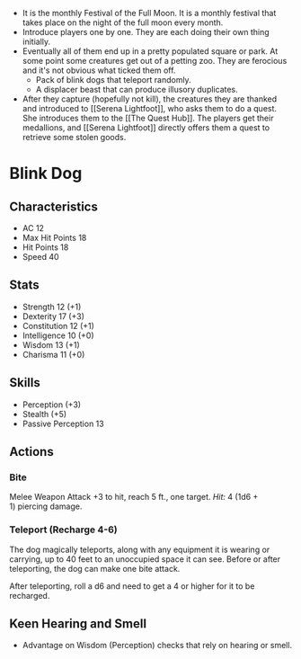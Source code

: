 - It is the monthly Festival of the Full Moon. It is a monthly festival that takes place on the night of the full moon every month.
- Introduce players one by one. They are each doing their own thing initially.
- Eventually all of them end up in a pretty populated square or park. At some point some creatures get out of a petting zoo. They are ferocious and it's not obvious what ticked them off.
	- Pack of blink dogs that teleport randomly.
	- A displacer beast that can produce illusory duplicates.
- After they capture (hopefully not kill), the creatures they are thanked and introduced to [[Serena Lightfoot]], who asks them to do a quest. She introduces them to the [[The Quest Hub]]. The players get their medallions, and [[Serena Lightfoot]] directly offers them a quest to retrieve some stolen goods.
# Blink Dog
## Characteristics
- AC 12
- Max Hit Points 18
- Hit Points 18
- Speed 40
## Stats
- Strength 12 (+1)
- Dexterity 17 (+3)
- Constitution 12 (+1)
- Intelligence 10 (+0)
- Wisdom 13 (+1)
- Charisma 11 (+0)
## Skills
- Perception (+3)
- Stealth (+5)
- Passive Perception 13
## Actions
### Bite
Melee Weapon Attack +3 to hit, reach 5 ft., one target. _Hit:_ 4 (1d6 + 1) piercing damage.
### Teleport (Recharge 4-6)
The dog magically teleports, along with any equipment it is wearing or carrying, up to 40 feet to an unoccupied space it can see. Before or after teleporting, the dog can make one bite attack.

After teleporting, roll a d6 and need to get a 4 or higher for it to be recharged.
## Keen Hearing and Smell
- Advantage on Wisdom (Perception) checks that rely on hearing or smell.
